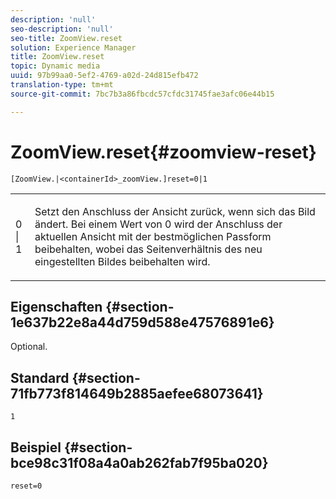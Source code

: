 ```yaml
---
description: 'null'
seo-description: 'null'
seo-title: ZoomView.reset
solution: Experience Manager
title: ZoomView.reset
topic: Dynamic media
uuid: 97b99aa0-5ef2-4769-a02d-24d815efb472
translation-type: tm+mt
source-git-commit: 7bc7b3a86fbcdc57cfdc31745fae3afc06e44b15

---
```



# ZoomView.reset{#zoomview-reset}

`[ZoomView.|<containerId>_zoomView.]reset=0|1`

<table id="table_49FFD1BC53B846F09A6D214BC8C5C3FE"> 
 <tbody> 
  <tr> 
   <td colname="col1"> <p> <span class="codeph"> 0 | 1</span> </p> </td> 
   <td colname="col2"> <p> Setzt den Anschluss der Ansicht zurück, wenn sich das Bild ändert. Bei einem Wert von <span class="codeph"> 0</span> wird der Anschluss der aktuellen Ansicht mit der bestmöglichen Passform beibehalten, wobei das Seitenverhältnis des neu eingestellten Bildes beibehalten wird. </p> </td> 
  </tr> 
 </tbody> 
</table>

## Eigenschaften {#section-1e637b22e8a44d759d588e47576891e6}

Optional.

## Standard {#section-71fb773f814649b2885aefee68073641}

`1`

## Beispiel {#section-bce98c31f08a4a0ab262fab7f95ba020}

`reset=0`

